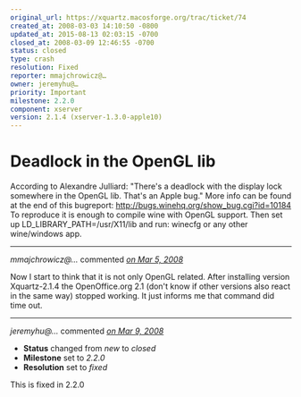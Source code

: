 ```yaml
---
original_url: https://xquartz.macosforge.org/trac/ticket/74
created_at: 2008-03-03 14:10:50 -0800
updated_at: 2015-08-13 02:03:15 -0700
closed_at: 2008-03-09 12:46:55 -0700
status: closed
type: crash
resolution: Fixed
reporter: mmajchrowicz@…
owner: jeremyhu@…
priority: Important
milestone: 2.2.0
component: xserver
version: 2.1.4 (xserver-1.3.0-apple10)
---
```


Deadlock in the OpenGL lib
==========================


According to Alexandre Julliard:
"There's a deadlock with the display lock somewhere in the OpenGL lib. That's an
Apple bug."
More info can be found at the end of this bugreport:
<http://bugs.winehq.org/show_bug.cgi?id=10184>
To reproduce it is enough to compile wine with OpenGL support.
Then set up LD\_LIBRARY\_PATH=/usr/X11/lib and run:
winecfg or any other wine/windows app.



---

*mmajchrowicz@…* commented *[on Mar 5, 2008](https://xquartz.macosforge.org/trac/ticket/74#comment:1 "March 5, 2008 at 4:03 PM PST")*

Now I start to think that it is not only OpenGL related. After installing version Xquartz-2.1.4 the OpenOffice.org 2.1 (don't know if other versions also react in the same way) stopped working. It just informs me that command did time out.



---

*jeremyhu@…* commented *[on Mar 9, 2008](https://xquartz.macosforge.org/trac/ticket/74#comment:2 "March 9, 2008 at 12:46 PM PDT")*

-   **Status** changed from *new* to *closed*
-   **Milestone** set to *2.2.0*
-   **Resolution** set to *fixed*

This is fixed in 2.2.0




